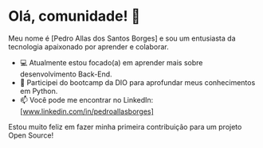 # Olá, comunidade! 👋

Meu nome é [Pedro Allas dos Santos Borges] e sou um entusiasta da tecnologia apaixonado por aprender e colaborar.

- 💻 Atualmente estou focado(a) em aprender mais sobre desenvolvimento Back-End.
- 🌱 Participei do bootcamp da DIO para aprofundar meus conhecimentos em Python.
- 📫 Você pode me encontrar no LinkedIn: [www.linkedin.com/in/pedroallasborges]

Estou muito feliz em fazer minha primeira contribuição para um projeto Open Source!
